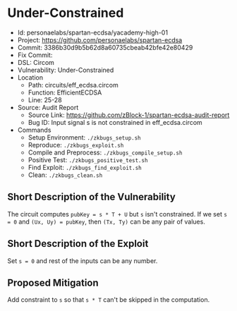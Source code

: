 # Under-Constrained

* Id: personaelabs/spartan-ecdsa/yacademy-high-01
* Project: https://github.com/personaelabs/spartan-ecdsa
* Commit: 3386b30d9b5b62d8a60735cbeab42bfe42e80429
* Fix Commit: 
* DSL: Circom
* Vulnerability: Under-Constrained
* Location
  - Path: circuits/eff_ecdsa.circom
  - Function: EfficientECDSA
  - Line: 25-28
* Source: Audit Report
  - Source Link: https://github.com/zBlock-1/spartan-ecdsa-audit-report
  - Bug ID: Input signal s is not constrained in eff_ecdsa.circom
* Commands
  - Setup Environment: `./zkbugs_setup.sh`
  - Reproduce: `./zkbugs_exploit.sh`
  - Compile and Preprocess: `./zkbugs_compile_setup.sh`
  - Positive Test: `./zkbugs_positive_test.sh`
  - Find Exploit: `./zkbugs_find_exploit.sh`
  - Clean: `./zkbugs_clean.sh`

## Short Description of the Vulnerability

The circuit computes `pubKey = s * T + U` but `s` isn't constrained. If we set `s = 0` and `(Ux, Uy) = pubKey`, then `(Tx, Ty)` can be any pair of values.

## Short Description of the Exploit

Set `s = 0` and rest of the inputs can be any number.

## Proposed Mitigation

Add constraint to `s` so that `s * T` can't be skipped in the computation.
